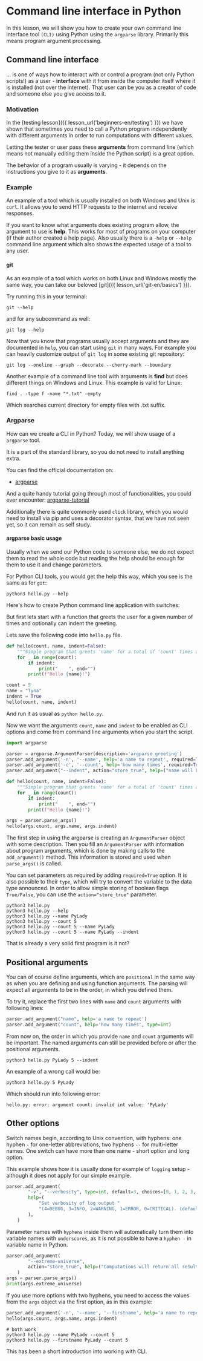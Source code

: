 Command line interface in Python
=======================================

In this lesson, we will show you how to create your own command line interface tool `(CLI)` using Python using the `argparse` library. Primarily this means program argument processing.

## Command line interface

... is one of ways how to interact with or control a program (not only Python scripts!) as a user - **interface** with it from inside the computer itself where it is installed (not over the internet).
That user can be you as a creator of code and someone else you give access to it.

### Motivation

In the [testing lesson]({{ lesson_url('beginners-en/testing') }}) we have shown that sometimes you need to call a Python program independently with different arguments in order to run computations with different values.

Letting the tester or user pass these **arguments** from command line (which means not manually editing them inside the Python script) is a great option.

The behavior of a program usually is varying - it depends on the instructions 
you give to it as **arguments**.

### Example

An example of a tool which is usually installed on both Windows and Unix is ``curl``. It allows you to send HTTP requests to the internet and receive responses.

If you want to know what arguments does existing program allow, the argument to use is **help**. This works for most of programs on your computer (if their author created a help page). Also usually there is a `-help` or `--help` command line argument which also shows the expected usage of a tool to any user.

#### git

As an example of a tool which works on both Linux and Windows mostly the same way, you can take our beloved [git]({{ lesson_url('git-en/basics') }}).

Try running this in your terminal:

```console
git --help
```

and for any subcommand as well:

```console
git log --help
```

Now that you know that programs usually accept arguments and they are documented in ``help``, you can start using ``git`` in many ways.
For example you can heavily customize output of `git log` in some existing git repository:

```console
git log --oneline --graph --decorate --cherry-mark --boundary
```

Another example of a command line tool with arguments is **find** but does different things on Windows and Linux. This example is valid for Linux:

```console
find . -type f -name "*.txt" -empty
```

Which searches current directory for empty files with .txt suffix.

### Argparse

How can we create a CLI in Python? Today, we will show usage of a `argparse` tool.

It is a part of the standard library, so you do not need to install anything extra.

You can find the official documentation on:

- [argparse](https://docs.python.org/3/library/argparse.html)

And a quite handy tutorial going through most of functionalities, you could ever encounter:
[argparse-tutorial](https://docs.python.org/3/howto/argparse.html)

Additionally there is quite commonly used `click` library, which you would need to install via pip
and uses a decorator syntax, that we have not seen yet, so it can remain as self study.

#### argparse basic usage

Usually when we send our Python code to someone else, we do not expect them to read the whole code but reading the help should be enough for them to use it and change parameters.

For Python CLI tools, you would get the help this way, which you see is the same as for `git`:

```console
python3 hello.py --help
```

Here's how to create Python command line application with switches:

But first lets start with a function that greets the user for a given number of times and optionally can indent the greeting.

Lets save the following code into `hello.py` file.

```python
def hello(count, name, indent=False):
    """Simple program that greets 'name' for a total of 'count' times and optionally indents."""
    for _ in range(count):
        if indent:
            print("    ", end="")
        print(f"Hello {name}!")

count = 5
name = "Tyna"
indent = True
hello(count, name, indent)
```

And run it as usual as `python hello.py`.

Now we want the arguments `count`, `name` and `indent` to be enabled as CLI options and come from command line arguments when you start the script.

```python
import argparse

parser = argparse.ArgumentParser(description='argparse greeting')
parser.add_argument('-n', '--name', help='a name to repeat', required=True)
parser.add_argument('-c', '--count', help='how many times', required=True, type=int)
parser.add_argument("--indent", action="store_true", help=("name will be indented by 4 spaces"))

def hello(count, name, indent=False):
    """Simple program that greets 'name' for a total of 'count' times and optionally indents."""
    for _ in range(count):
        if indent:
            print("    ", end="")
        print(f"Hello {name}!")

args = parser.parse_args()
hello(args.count, args.name, args.indent)
```

The first step in using the argparse is creating an `ArgumentParser` object with some description.
Then you fill an `ArgumentParser` with information about program
arguments, which is done by making calls to the `add_argument()` method.
This information is stored and used when `parse_args()` is called.

You can set parameters as required by adding `required=True` option.
It is also possible to their `type`, which will try to convert the variable to the data type announced.
In order to allow simple storing of boolean flags `True/False`, you can use the `action="store_true"` parameter.

```console
python3 hello.py
python3 hello.py --help
python3 hello.py --name PyLady
python3 hello.py --count 5
python3 hello.py --count 5 --name PyLady
python3 hello.py --count 5 --name PyLady --indent
```

That is already a very solid first program is it not?

## Positional arguments

You can of course define arguments, which are `positional` in the same way as when you are defining and using function arguments. The parsing will expect all arguments to be in the order, in which you defined them.

To try it, replace the first two lines with `name` and `count` arguments with following lines:

```python
parser.add_argument("name", help='a name to repeat')
parser.add_argument("count", help='how many times', type=int)
```

From now on, the order in which you provide `name` and `count` arguments will be important. The named arguments can still be provided before or after the positional arguments.

```console
python3 hello.py PyLady 5 --indent
```

An example of a wrong call would be:

```console
python3 hello.py 5 PyLady
```

Which should run into following error:

```
hello.py: error: argument count: invalid int value: 'PyLady'
```

## Other options

Switch names begin, according to Unix convention, with hyphens: one hyphen `-`
for one-letter abbreviations, two hyphens `--` for multi-letter names.
One switch can have more than one name - short option and long option.

This example shows how it is usually done for example of `logging` setup - although it does not apply for our simple example.

```python
parser.add_argument(
        "-v", "--verbosity", type=int, default=3, choices=[0, 1, 2, 3, 4],
        help=(
            "Set verbosity of log output "
            "(4=DEBUG, 3=INFO, 2=WARNING, 1=ERROR, 0=CRITICAL). (default: 3)"
        ),
    )
```

Parameter names with `hyphens` inside them will automatically turn them into variable names 
with `underscores`, as it is not possible to have a `hyphen -` in variable name in Python.

```python
parser.add_argument(
        "--extreme-universe",
        action="store_true", help=("Computations will return all results to the power of 2.")
    )
args = parser.parse_args()
print(args.extreme_universe)

```

If you use more options with two hyphens, you need to access the values from the `args`
object via the first option, as in this example:

```python
parser.add_argument('-n', '--name', '--firstname', help='a name to repeat', required=True)
hello(args.count, args.name, args.indent)
```

```console
# both work
python3 hello.py --name PyLady --count 5
python3 hello.py --firstname PyLady --count 5
```

This has been a short introduction into working with CLI.
